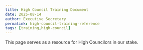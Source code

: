 ```yaml
---
title: High Council Training Document
date: 2025-08-14
author: Executive Secretary
permalink: high-council-training-reference
tags: [training,high-council]
---
```

This page serves as a resource for High Councilors in our stake. 
